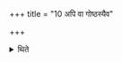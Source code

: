 +++
title = "10 अपि वा गोष्ठस्यैव"

+++

<details><summary>थिते</summary>

अपि वा गोष्ठस्यैव दक्षिणां द्वार्बाहुमेतेनैव विचालयेत् १०
</details>
